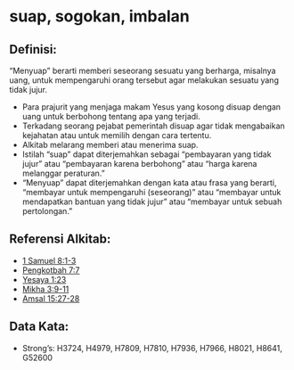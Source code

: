 # suap, sogokan, imbalan

## Definisi:

“Menyuap” berarti memberi seseorang sesuatu yang berharga, misalnya uang, untuk mempengaruhi orang tersebut agar melakukan sesuatu yang tidak jujur.

* Para prajurit yang menjaga makam Yesus yang kosong disuap dengan uang untuk berbohong tentang apa yang terjadi.
* Terkadang seorang pejabat pemerintah disuap agar tidak mengabaikan kejahatan atau untuk memilih dengan cara tertentu.
* Alkitab melarang memberi atau menerima suap.
* Istilah “suap” dapat diterjemahkan sebagai “pembayaran yang tidak jujur” atau “pembayaran karena berbohong” atau “harga karena melanggar peraturan.”
* “Menyuap” dapat diterjemahkan dengan kata atau frasa yang berarti, “membayar untuk mempengaruhi (seseorang)” atau “membayar untuk mendapatkan bantuan yang tidak jujur” atau “membayar untuk sebuah pertolongan.”

## Referensi Alkitab:

* [1 Samuel 8:1-3](rc://en/tn/help/1sa/08/01)
* [Pengkotbah 7:7](rc://en/tn/help/ecc/07/07)
* [Yesaya 1:23](rc://en/tn/help/isa/01/23)
* [Mikha 3:9-11](rc://en/tn/help/mic/03/09)
* [Amsal 15:27-28](rc://en/tn/help/pro/15/27)

## Data Kata:

* Strong’s: H3724, H4979, H7809, H7810, H7936, H7966, H8021, H8641, G52600
